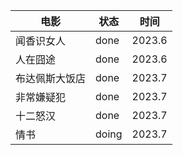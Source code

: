 | 电影           | 状态  | 时间   |
| -------------- | ----- | ------ |
| 闻香识女人     | done  | 2023.6 |
| 人在囧途       | done  | 2023.6 |
| 布达佩斯大饭店 | done  | 2023.7 |
| 非常嫌疑犯     | done  | 2023.7 |
| 十二怒汉       | done  | 2023.7 |
| 情书           | doing | 2023.7 |

